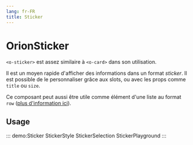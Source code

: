 ```yaml
---
lang: fr-FR
title: Sticker
---
```


# OrionSticker

`<o-sticker>` est assez similaire à `<o-card>` dans son utilisation.

Il est un moyen rapide d'afficher des informations dans un format *sticker*. Il est possible de le personnaliser grâce aux slots, ou avec les props comme `title` ou `size`.

Ce composant peut aussi être utile comme élément d'une liste au format `row` ([plus d'information ici](../components/OrionList.md)).

## Usage

::: demo:Sticker
StickerStyle
StickerSelection
StickerPlayground
:::

<attribute-table/>
